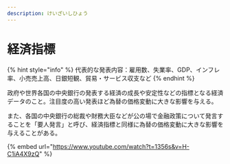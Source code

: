 ```yaml
---
description: けいざいしひょう
---
```


# 経済指標

{% hint style="info" %}
代表的な発表内容：雇用数、失業率、GDP、インフレ率、小売売上高、日銀短観、貿易・サービス収支など
{% endhint %}

政府や世界各国の中央銀行の発表する経済の成長や安定性などの指標となる経済データのこと。注目度の高い発表ほど為替の価格変動に大きな影響を与える。

また、各国の中央銀行の総裁や財務大臣などが公の場で金融政策について発言することを「要人発言」と呼び、経済指標と同様に為替の価格変動に大きな影響を与えることがある。



{% embed url="https://www.youtube.com/watch?t=1356s&v=H-C1iA4X9zQ" %}

